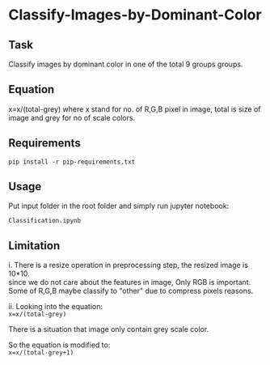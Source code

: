# Classify-Images-by-Dominant-Color

## Task
Classify images by dominant color in one of the total 9 groups groups. 

## Equation
x=x/(total-grey) where x stand for no. of R,G,B pixel in image, total is size of image and grey for no of scale colors.  

## Requirements
    pip install -r pip-requirements.txt
    
## Usage
Put input folder in the root folder and simply run jupyter notebook:
 
    Classification.ipynb
    

## Limitation

i. There is a resize operation in preprocessing step, the resized image is 10*10.  
since we do not care about the features in image, Only RGB is important.  
Some of R,G,B maybe classify to "other" due to compress pixels reasons.  

ii. Looking into the equation:  
```x=x/(total-grey) ``` 

There is a situation that image only contain grey scale color. 

So the equation is modified to:  
```x=x/(total-grey+1)```  
